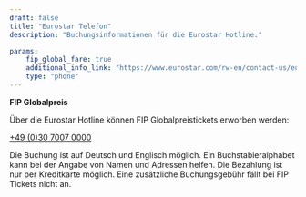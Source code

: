 ```yaml
---
draft: false
title: "Eurostar Telefon"
description: "Buchungsinformationen für die Eurostar Hotline."

params:
    fip_global_fare: true
    additional_info_link: "https://www.eurostar.com/rw-en/contact-us/eurostar-contact-details"
    type: "phone"
---
```


**FIP Globalpreis**

Über die Eurostar Hotline können FIP Globalpreistickets erworben werden:

[+49 (0)30 7007 0000](tel:+493070070000)

Die Buchung ist auf Deutsch und Englisch möglich. Ein Buchstabieralphabet kann bei der Angabe von Namen und Adressen helfen. Die Bezahlung ist nur per Kreditkarte möglich. Eine zusätzliche Buchungsgebühr fällt bei FIP Tickets nicht an.

